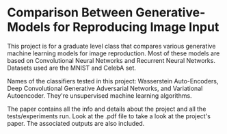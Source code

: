 # Comparison Between Generative-Models for Reproducing Image Input

This project is for a graduate level class that compares various generative machine learning models for image reproduction. 
Most of these models are based on Convolutional Neural Networks and Recurrent Neural Networks. Datasets used are the MNIST and CelebA set.

Names of the classifiers tested in this project: Wasserstein Auto-Encoders, Deep Convolutional Generative Adversarial Networks, and Variational Autoencoder.
They're unsupervised machine learning algorithms.

The paper contains all the info and details about the project and all the tests/experiments run. Look at the .pdf file to take a look at the project's paper. The associated outputs are also included.
